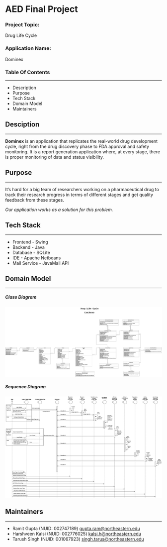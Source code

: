 
# AED Final Project
### Project Topic: 
Drug Life Cycle

### Application Name: 
Dominex

### Table Of Contents
---
- Description
- Purpose
- Tech Stack
- Domain Model
- Maintainers

## Desciption
---
<b>Dominex</b> is an application that replicates the real-world drug development cycle, right from the drug discovery phase to FDA approval and safety monitoring. It is a report generation application where, at every stage, there is proper monitoring of data and status visibility.

## Purpose
---
It’s hard for a big team of researchers working on a pharmaceutical drug to track their research progress in terms of different stages and get quality feedback from these stages.

<i>Our application works as a solution for this problem.</i>

## Tech Stack
---
- Frontend - Swing
- Backend - Java
- Database - SQLite
- IDE - Apache Netbeans
- Mail Service - JavaMail API
## Domain Model
---
##### Class Diagram
![Drug Life Cycle - Class Diagram](https://github.com/TarushS-1996/DrugLifeCycel-AED5100/blob/main/Images/AED_Project_Class_Diagram.drawio.png)

##### Sequence Diagram
![Drug Life Cycle - Sequence Diagram](https://github.com/TarushS-1996/DrugLifeCycel-AED5100/blob/main/Images/DrugLifeCycle_Sequence_Diagram.drawio.png)

## Maintainers
---
- Ramit Gupta (NUID: 002747189) gupta.ram@northeastern.edu
- Harshveen Kalsi (NUID: 002776025) kalsi.h@northeastern.edu 
- Tarush Singh (NUID: 001067923) singh.tarus@northeastern.edu

